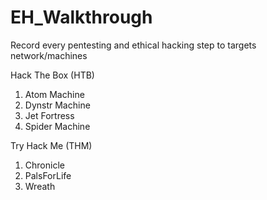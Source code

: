 # EH_Walkthrough
Record every pentesting and ethical hacking step to targets network/machines

Hack The Box (HTB)
1. Atom Machine
2. Dynstr Machine
3. Jet Fortress
4. Spider Machine


Try Hack Me (THM)
1. Chronicle
2. PalsForLife
3. Wreath
